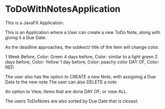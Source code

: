 # ToDoWithNotesApplication

This is a JavaFX Application.

This is an Application where a User can create a new ToDo Note, along with giving it a Due Date.

As the deadline approaches, the subkect/ title of the item will change color.

1 Week Before, Color: Green
4 days before, Color: similar to a light green
2 days before, Color: Yellow
1 day before, Color: peachy color
DAY OF, Color: RED

The user also has the option to CREATE a new Note, with assigning a Due Date to the new note
The user can also DELETE a note

An option to View, Items that are done DAY OF, or view ALL.

The users ToDoNotes are also sorted by Due Date that is closest.
